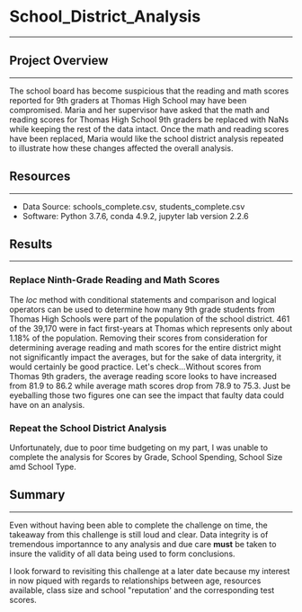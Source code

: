 # School_District_Analysis
---

## Project Overview
---
The school board has become suspicious that the reading and math scores reported for 9th graders at Thomas High School may have been compromised. Maria and her supervisor have asked that the math and reading scores for Thomas High School 9th graders be replaced with NaNs while keeping the rest of the data intact. Once the math and reading scores have been replaced, Maria would like the school district analysis repeated to illustrate how these changes affected the overall analysis.

## Resources
---
- Data Source: schools_complete.csv, students_complete.csv
- Software: Python 3.7.6, conda 4.9.2, jupyter lab version 2.2.6

## Results
---

### Replace Ninth-Grade Reading and Math Scores

The *loc* method with conditional statements and comparison and logical operators can be used to determine how many 9th grade students from Thomas High Schools were part of the population of the school district. 461 of the 39,170 were in fact first-years at Thomas which represents only about 1.18% of the population. Removing their scores from consideration for determining average reading and math scores for the entire district might not significantly impact the averages, but for the sake of data intergrity, it would certainly be good practice. Let's check...Without scores from Thomas 9th graders, the average reading score looks to have increased from 81.9 to 86.2 while average math scores drop from 78.9 to 75.3. Just be eyeballing those two figures one can see the impact that faulty data could have on an analysis.


### Repeat the School District Analysis

Unfortunately, due to poor time budgeting on my part, I was unable to complete the analysis for Scores by Grade, School Spending, School Size amd School Type. 

## Summary
---
Even without having been able to complete the challenge on time, the takeaway from this challenge is still loud and clear. Data integrity is of tremendous importannce to any analysis and due care **must** be taken to insure the validity of all data being used to form conclusions.

I look forward to revisiting this challenge at a later date because my interest in now piqued with regards to relationships between age, resources available, class size and school "reputation' and the corresponding test scores.

